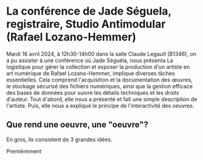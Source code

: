 # La conférence de Jade Séguela, registraire, Studio Antimodular (Rafael Lozano-Hemmer)

Mardi 16 avril 2024, à 12h30-14h00 dans la salle Claude Legault (B1346), on a pu assister à une conférence où Jade Séguéla, nous présenta La logistique pour gérer la collection et exposer la production d'un artiste en art numérique de Rafael Lozano-Hemmer, implique diverses tâches essentielles. Cela comprend l'acquisition et la documentation des œuvres, le stockage sécurisé des fichiers numériques, ainsi que la gestion efficace des bases de données pour suivre les détails techniques et les droits d'auteur. Tout d'abord, elle nous a présenté et fait une simple description de l'artiste. Puis, elle nous a expliqué le principe de l'interactivité des oeuvres.

## Que rend une oeuvre, une "oeuvre"?
En gros, ils consistent de 3 grandes idées.

Premièrement
